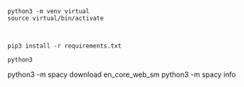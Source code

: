 
```shell
python3 -m venv virtual
source virtual/bin/activate



pip3 install -r requirements.txt

python3 

```


python3 -m spacy download en_core_web_sm
python3 -m spacy info
